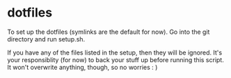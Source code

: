 dotfiles
========

To set up the dotfiles (symlinks are the default for now).  Go into the git directory and run setup.sh.

If you have any of the files listed in the setup, then they will be ignored.  It's your responsiblity (for now) to back your stuff up before running this script.  It won't overwrite anything, though, so no worries : )
